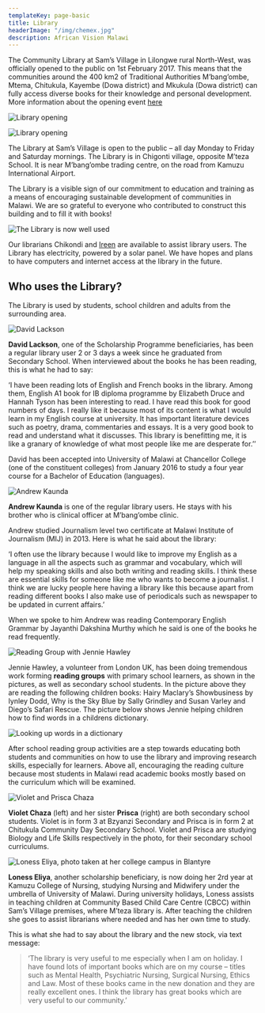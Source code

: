 ```yaml
---
templateKey: page-basic
title: Library
headerImage: "/img/chemex.jpg"
description: African Vision Malawi
---
```


The Community Library at Sam’s Village in Lilongwe rural North-West, was officially opened to the public on 1st February 2017. This means that the communities around the 400 km2 of Traditional Authorities M’bang’ombe, Mtema, Chitukula, Kayembe (Dowa district) and Mkukula (Dowa district) can fully access diverse books for their knowledge and personal development. More information about the opening event [here](https://www.africanvision.org.uk/africa-vision-news/wp-content/uploads/2015/11/REPORT-ON-OPENING-LIBRARY-010217.pdf)

![Library opening](/img/report-on-opening-library-2-010217.jpg "Library opening")

![Library opening](/img/report-on-opening-library-010217.jpg "Library opening")

The Library at Sam’s Village is open to the public – all day Monday to Friday and Saturday mornings. The Library is in Chigonti village, opposite M’teza School. It is near M’bang’ombe trading centre, on the road from Kamuzu International Airport.

The Library is a visible sign of our commitment to education and training as a means of encouraging sustainable development of communities in Malawi. We are so grateful to everyone who contributed to construct this building and to fill it with books!

![The Library is now well used](/img/library.jpg "The Library is now well used")

Our librarians Chikondi and [Ireen](/about-us/team/staff-stories-ireen-mwale/) are available to assist library users. The Library has electricity, powered by a solar panel. We have hopes and plans to have computers and internet access at the library in the future.

## Who uses the Library?

The Library is used by students, school children and adults from the surrounding area.

![David Lackson](/img/david-lackson-1.jpg "David Lackson")

**David Lackson**, one of the Scholarship Programme beneficiaries, has been a regular library user 2 or 3 days a week since he graduated from Secondary School. When interviewed about the books he has been reading, this is what he had to say:

‘I have been reading lots of English and French books in the library. Among them, English A1 book for IB diploma programme by Elizabeth Druce and Hannah Tyson has been interesting to read. I have read this book for good numbers of days. I really like it because most of its content is what I would learn in my English course at university. It has important literature devices such as poetry, drama, commentaries and essays. It is a very good book to read and understand what it discusses. This library is benefitting me, it is like a granary of knowledge of what most people like me are desperate for.’’

David has been accepted into University of Malawi at Chancellor College (one of the constituent colleges) from January 2016 to study a four year course for a Bachelor of Education (languages).

![Andrew Kaunda](/img/andrew-kaunda-1.jpg "Andrew Kaunda")

**Andrew Kaunda** is one of the regular library users. He stays with his brother who is clinical officer at M’bang’ombe clinic.

Andrew studied Journalism level two certificate at Malawi Institute of Journalism (MIJ) in 2013. Here is what he said about the library:

‘I often use the library because I would like to improve my English as a language in all the aspects such as grammar and vocabulary, which will help my speaking skills and also both writing and reading skills. I think these are essential skills for someone like me who wants to become a journalist. I think we are lucky people here having a library like this because apart from reading different books I also make use of periodicals such as newspaper to be updated in current affairs.’

When we spoke to him Andrew was reading Contemporary English Grammar by Jayanthi Dakshina Murthy which he said is one of the books he read frequently.

![Reading Group with Jennie Hawley](/img/jennie-hawley-and-literacy-2.jpg "Reading Group with Jennie Hawley")

Jennie Hawley, a volunteer from London UK, has been doing tremendous work forming **reading groups** with primary school learners, as shown in the pictures, as well as secondary school students. In the picture above they are reading the following children books: Hairy Maclary’s Showbusiness by Iynley Dodd, Why is the Sky Blue by Sally Grindley and Susan Varley and Diego’s Safari Rescue. The picture below shows Jennie helping children how to find words in a childrens dictionary.

![Looking up words in a dictionary](/img/jennie-hawley-and-literacy-1.jpg "Looking up words in a dictionary")

After school reading group activities are a step towards educating both students and communities on how to use the library and improving research skills, especially for learners. Above all, encouraging the reading culture because most students in Malawi read academic books mostly based on the curriculum which will be examined.

![Violet and Prisca Chaza](/img/violet-and-prisca-chaza.jpg "Violet and Prisca Chaza")

**Violet Chaza** (left) and her sister **Prisca** (right) are both secondary school students. Violet is in form 3 at Bzyanzi Secondary and Prisca is in form 2 at Chitukula Community Day Secondary School. Violet and Prisca are studying Biology and Life Skills respectively in the photo, for their secondary school curriculums.

![Loness Eliya, photo taken at her college campus in Blantyre](/img/loness-eliya-2.jpg "Loness Eliya, photo taken at her college campus in Blantyre")

**Loness Eliya**, another scholarship beneficiary, is now doing her 2rd year at Kamuzu College of Nursing, studying Nursing and Midwifery under the umbrella of University of Malawi. During university holidays, Loness assists in teaching children at Community Based Child Care Centre (CBCC) within Sam’s Village premises, where M’teza library is. After teaching the children she goes to assist librarians where needed and has her own time to study.

This is what she had to say about the library and the new stock, via text message:

> ‘The library is very useful to me especially when I am on holiday. I have found lots of important books which are on my course – titles such as Mental Health, Psychiatric Nursing, Surgical Nursing, Ethics and Law. Most of these books came in the new donation and they are really excellent ones. I think the library has great books which are very useful to our community.’
